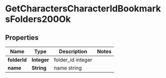 
# GetCharactersCharacterIdBookmarksFolders200Ok

## Properties
Name | Type | Description | Notes
------------ | ------------- | ------------- | -------------
**folderId** | **Integer** | folder_id integer | 
**name** | **String** | name string | 



